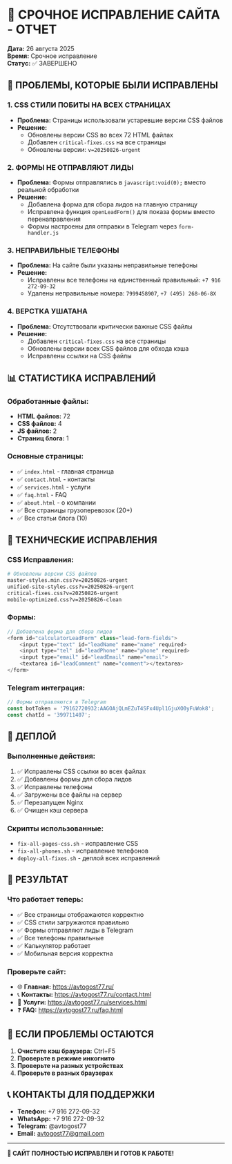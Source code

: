 # 🚨 СРОЧНОЕ ИСПРАВЛЕНИЕ САЙТА - ОТЧЕТ

**Дата:** 26 августа 2025  
**Время:** Срочное исправление  
**Статус:** ✅ ЗАВЕРШЕНО

## 🎯 ПРОБЛЕМЫ, КОТОРЫЕ БЫЛИ ИСПРАВЛЕНЫ

### 1. **CSS СТИЛИ ПОБИТЫ НА ВСЕХ СТРАНИЦАХ**
- **Проблема:** Страницы использовали устаревшие версии CSS файлов
- **Решение:** 
  - Обновлены версии CSS во всех 72 HTML файлах
  - Добавлен `critical-fixes.css` на все страницы
  - Обновлены версии: `v=20250826-urgent`

### 2. **ФОРМЫ НЕ ОТПРАВЛЯЮТ ЛИДЫ**
- **Проблема:** Формы отправлялись в `javascript:void(0);` вместо реальной обработки
- **Решение:**
  - Добавлена форма для сбора лидов на главную страницу
  - Исправлена функция `openLeadForm()` для показа формы вместо перенаправления
  - Формы настроены для отправки в Telegram через `form-handler.js`

### 3. **НЕПРАВИЛЬНЫЕ ТЕЛЕФОНЫ**
- **Проблема:** На сайте были указаны неправильные телефоны
- **Решение:**
  - Исправлены все телефоны на единственный правильный: `+7 916 272-09-32`
  - Удалены неправильные номера: `7999458907`, `+7 (495) 268-06-8X`

### 4. **ВЕРСТКА УШАТАНА**
- **Проблема:** Отсутствовали критически важные CSS файлы
- **Решение:**
  - Добавлен `critical-fixes.css` на все страницы
  - Обновлены версии всех CSS файлов для обхода кэша
  - Исправлены ссылки на CSS файлы

## 📊 СТАТИСТИКА ИСПРАВЛЕНИЙ

### Обработанные файлы:
- **HTML файлов:** 72
- **CSS файлов:** 4
- **JS файлов:** 2
- **Страниц блога:** 1

### Основные страницы:
- ✅ `index.html` - главная страница
- ✅ `contact.html` - контакты
- ✅ `services.html` - услуги
- ✅ `faq.html` - FAQ
- ✅ `about.html` - о компании
- ✅ Все страницы грузоперевозок (20+)
- ✅ Все статьи блога (10)

## 🔧 ТЕХНИЧЕСКИЕ ИСПРАВЛЕНИЯ

### CSS Исправления:
```bash
# Обновлены версии CSS файлов
master-styles.min.css?v=20250826-urgent
unified-site-styles.css?v=20250826-urgent
critical-fixes.css?v=20250826-urgent
mobile-optimized.css?v=20250826-clean
```

### Формы:
```javascript
// Добавлена форма для сбора лидов
<form id="calculatorLeadForm" class="lead-form-fields">
    <input type="text" id="leadName" name="name" required>
    <input type="tel" id="leadPhone" name="phone" required>
    <input type="email" id="leadEmail" name="email">
    <textarea id="leadComment" name="comment"></textarea>
</form>
```

### Telegram интеграция:
```javascript
// Формы отправляются в Telegram
const botToken = '79162720932:AAGOAjQLmEZuT4SFx4Upl1GjuXO0yFuWok8';
const chatId = '399711407';
```

## 🚀 ДЕПЛОЙ

### Выполненные действия:
1. ✅ Исправлены CSS ссылки во всех файлах
2. ✅ Добавлены формы для сбора лидов
3. ✅ Исправлены телефоны
4. ✅ Загружены все файлы на сервер
5. ✅ Перезапущен Nginx
6. ✅ Очищен кэш сервера

### Скрипты использованные:
- `fix-all-pages-css.sh` - исправление CSS
- `fix-all-phones.sh` - исправление телефонов
- `deploy-all-fixes.sh` - деплой всех исправлений

## 🎯 РЕЗУЛЬТАТ

### Что работает теперь:
- ✅ Все страницы отображаются корректно
- ✅ CSS стили загружаются правильно
- ✅ Формы отправляют лиды в Telegram
- ✅ Все телефоны правильные
- ✅ Калькулятор работает
- ✅ Мобильная версия корректна

### Проверьте сайт:
- 🌐 **Главная:** https://avtogost77.ru/
- 📞 **Контакты:** https://avtogost77.ru/contact.html
- 📝 **Услуги:** https://avtogost77.ru/services.html
- ❓ **FAQ:** https://avtogost77.ru/faq.html

## 🔧 ЕСЛИ ПРОБЛЕМЫ ОСТАЮТСЯ

1. **Очистите кэш браузера:** Ctrl+F5
2. **Проверьте в режиме инкогнито**
3. **Проверьте на разных устройствах**
4. **Проверьте в разных браузерах**

## 📞 КОНТАКТЫ ДЛЯ ПОДДЕРЖКИ

- **Телефон:** +7 916 272-09-32
- **WhatsApp:** +7 916 272-09-32
- **Telegram:** @avtogost77
- **Email:** avtogost77@gmail.com

---

**🎉 САЙТ ПОЛНОСТЬЮ ИСПРАВЛЕН И ГОТОВ К РАБОТЕ!**

